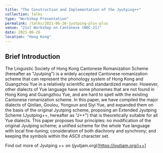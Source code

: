 ```yaml
---
title: "The Construction and Implementation of the Jyutping++"
collection: talks
type: "Workshop Presentation"
permalink: /talks/2021-06-26-jyutping-plus-plus
venue: "21st Workshop on Cantonese (WOC-21)"
date: 2021-06-26
location: "Hong Kong"
---
```


## Brief Introduction

The Linguistic Society of Hong Kong Cantonese Romanization Scheme (hereafter as "Jyutping") is a widely accepted Cantonese romanization scheme that can represent the phonology system of Hong Kong and Guangzhou Yue in a relatively scientific and standardized manner. However, other dialects of Yue language have some phonemes that are not found in Hong Kong and Guangzhou Yue, and are hard to spell with the existing Cantonese romanization scheme. In this paper, we have compiled the major dialects of Qinlian, Goulou, Yongxun and Siyi Yue, and expanded them on the basis of the original Jyutping scheme, proposing an Extended Jyutping Scheme (Jyutping++, hereafter as "J++") that is theoretically suitable for all Yue dialects. This paper proposes four principles: no modification of the original Jyutping scheme; a unified scheme for the whole Yue language with local fine-tuning; consideration of both diachrony and synchrony; and keeping the symbols within the ASCII character set.

Find out more of Jyutping ++ on (jyutjam.org)[https://jyutjam.org/j++]
